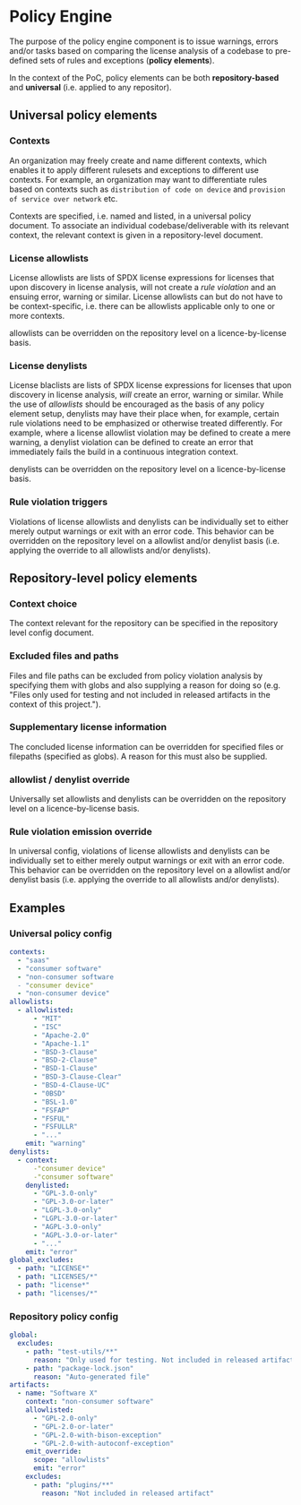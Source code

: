 # Policy Engine

The purpose of the policy engine component is to issue warnings, errors and/or tasks based on comparing the license analysis of a codebase to pre-defined sets of rules and exceptions (**policy elements**).

In the context of the PoC, policy elements can be both **repository-based** and **universal** (i.e. applied to any repositor).

## Universal policy elements

### Contexts

An organization may freely create and name different contexts, which enables it to apply different rulesets and exceptions to different use contexts. For example, an organization may want to differentiate rules based on contexts such as `distribution of code on device` and `provision of service over network` etc.

Contexts are specified, i.e. named and listed, in a universal policy document. To associate an individual codebase/deliverable with its relevant context, the relevant context is given in a repository-level document.

### License allowlists

License allowlists are lists of SPDX license expressions for licenses that upon discovery in license analysis, will not create a _rule violation_ and an ensuing error, warning or similar. License allowlists can but do not have to be context-specific, i.e. there can be allowlists applicable only to one or more contexts.

allowlists can be overridden on the repository level on a licence-by-license basis.

### License denylists

License blaclists are lists of SPDX license expressions for licenses that upon discovery in license analysis, _will_ create an error, warning or similar. While the use of _allowlists_ should be encouraged as the basis of any policy element setup, denylists may have their place when, for example, certain rule violations need to be emphasized or otherwise treated differently. For example, where a license allowlist violation may be defined to create a mere warning, a denylist violation can be defined to create an error that immediately fails the build in a continuous integration context.

denylists can be overridden on the repository level on a licence-by-license basis.

### Rule violation triggers

Violations of license allowlists and denylists can be individually set to either merely output warnings or exit with an error code. This behavior can be overridden on the repository level on a allowlist and/or denylist basis (i.e. applying the override to all allowlists and/or denylists).

## Repository-level policy elements

### Context choice

The context relevant for the repository can be specified in the repository level config document.

### Excluded files and paths

Files and file paths can be excluded from policy violation analysis by specifying them with globs and also supplying a reason for doing so (e.g. "Files only used for testing and not included in released artifacts in the context of this project.").

### Supplementary license information

The concluded license information can be overridden for specified files or filepaths (specified as globs). A reason for this must also be supplied.

### allowlist / denylist override

Universally set allowlists and denylists can be overridden on the repository level on a licence-by-license basis.

### Rule violation emission override

In universal config, violations of license allowlists and denylists can be individually set to either merely output warnings or exit with an error code. This behavior can be overridden on the repository level on a allowlist and/or denylist basis (i.e. applying the override to all allowlists and/or denylists).

## Examples

### Universal policy config

```yaml
contexts:
  - "saas"
  - "consumer software"
  - "non-consumer software
  - "consumer device"
  - "non-consumer device"
allowlists:
  - allowlisted:
      - "MIT"
      - "ISC"
      - "Apache-2.0"
      - "Apache-1.1"
      - "BSD-3-Clause"
      - "BSD-2-Clause"
      - "BSD-1-Clause"
      - "BSD-3-Clause-Clear"
      - "BSD-4-Clause-UC"
      - "0BSD"
      - "BSL-1.0"
      - "FSFAP"
      - "FSFUL"
      - "FSFULLR"
      - "..."
    emit: "warning"
denylists:
  - context:
      -"consumer device"
      -"consumer software"
    denylisted:
      - "GPL-3.0-only"
      - "GPL-3.0-or-later"
      - "LGPL-3.0-only"
      - "LGPL-3.0-or-later"
      - "AGPL-3.0-only"
      - "AGPL-3.0-or-later"
      - "..."
    emit: "error"
global_excludes:
  - path: "LICENSE*"
  - path: "LICENSES/*"
  - path: "license*"
  - path: "licenses/*"
```

### Repository policy config

```yaml
global:
  excludes:
    - path: "test-utils/**"
      reason: "Only used for testing. Not included in released artifacts."
    - path: "package-lock.json"
      reason: "Auto-generated file"
artifacts:
  - name: "Software X"
    context: "non-consumer software"
    allowlisted:
      - "GPL-2.0-only"
      - "GPL-2.0-or-later"
      - "GPL-2.0-with-bison-exception"
      - "GPL-2.0-with-autoconf-exception"
    emit_override:
      scope: "allowlists"
      emit: "error"
    excludes:
      - path: "plugins/**"
        reason: "Not included in released artifact"
```
